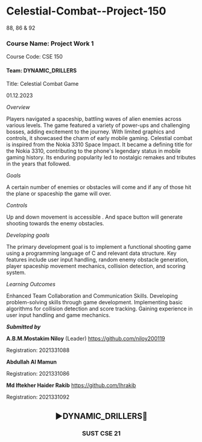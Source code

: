 # Celestial-Combat--Project-150
88, 86 &amp; 92

<h3>Course Name: Project Work 1</h3> 
Course Code: CSE 150 
<h4>Team: DYNAMIC_DRILLERS </h4>

Title: Celestial Combat  Game


01.12.2023



*Overview*

Players navigated a spaceship, battling waves of alien enemies across various levels. The game featured a variety of power-ups and challenging bosses, adding excitement to the journey. With limited graphics and controls, it showcased the charm of early mobile gaming. Celestial combat is inspired from the Nokia 3310 Space Impact. It became a defining title for the Nokia 3310, contributing to the phone's legendary status in mobile gaming history. Its enduring popularity led to nostalgic remakes and tributes in the years that followed.

*Goals*

A certain number of enemies or obstacles will come and if any of those hit the plane or spaceship the game will over.

*Controls*

 Up and down movement is accessible . And space button will generate shooting towards the enemy obstacles.

*Developing goals*

The primary development goal is to implement a functional shooting game using a programming language of C and relevant data structure. Key features include user input handling, random enemy obstacle generation, player spaceship movement mechanics, collision detection, and scoring system.



*Learning Outcomes*

Enhanced Team Collaboration and Communication Skills.
Developing problem-solving skills through game development.
Implementing basic algorithms for collision detection and score tracking.
Gaining experience in user input handling and game mechanics.

***Submitted by***



**A.B.M.Mostakim Niloy** (Leader)
<https://github.com/niloy200119>

Registration: 2021331088


**Abdullah Al Mamun** 

Registration: 2021331086


**Md Iftekher Haider Rakib** 
<https://github.com/Ihrakib>

Registration: 2021331092




<h2 align="center">▶️DYNAMIC_DRILLERS🙂
</h2>

<h3 align="center">SUST CSE 21
</h3>
